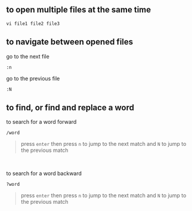 ## to open multiple files at the same time
```
vi file1 file2 file3
```

## to navigate between opened files
go to the next file
```
:n
```

go to the previous file
```
:N
```

## to find, or find and replace a word 
to search for a word forward
```
/word
```
> press `enter` then press `n` to jump to the next match and `N` to jump to the previous match

&nbsp;

to search for a word backward
```
?word
```
> press `enter` then press `n` to jump to the next match and `N` to jump to the previous match
